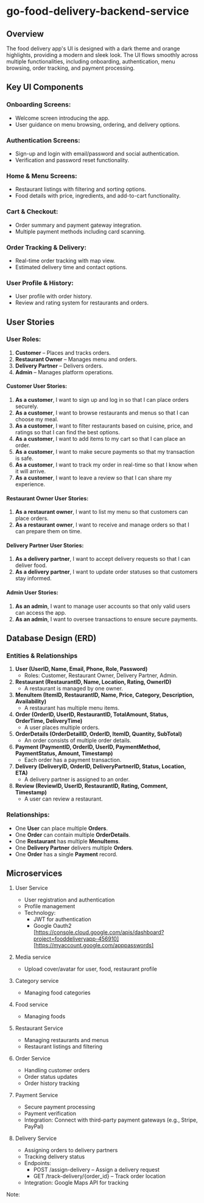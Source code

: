 # go-food-delivery-backend-service

## **Overview**
The food delivery app's UI is designed with a dark theme and orange highlights, providing a modern and sleek look. The UI flows smoothly across multiple functionalities, including onboarding, authentication, menu browsing, order tracking, and payment processing.

## **Key UI Components**
### **Onboarding Screens:**
- Welcome screen introducing the app.
- User guidance on menu browsing, ordering, and delivery options.

### **Authentication Screens:**
- Sign-up and login with email/password and social authentication.
- Verification and password reset functionality.

### **Home & Menu Screens:**
- Restaurant listings with filtering and sorting options.
- Food details with price, ingredients, and add-to-cart functionality.

### **Cart & Checkout:**
- Order summary and payment gateway integration.
- Multiple payment methods including card scanning.

### **Order Tracking & Delivery:**
- Real-time order tracking with map view.
- Estimated delivery time and contact options.

### **User Profile & History:**
- User profile with order history.
- Review and rating system for restaurants and orders.


## User Stories
### **User Roles:**
1. **Customer** – Places and tracks orders.
2. **Restaurant Owner** – Manages menu and orders.
3. **Delivery Partner** – Delivers orders.
4. **Admin** – Manages platform operations.

#### **Customer User Stories:**
1. **As a customer**, I want to sign up and log in so that I can place orders securely.
2. **As a customer**, I want to browse restaurants and menus so that I can choose my meal.
3. **As a customer**, I want to filter restaurants based on cuisine, price, and ratings so that I can find the best options.
4. **As a customer**, I want to add items to my cart so that I can place an order.
5. **As a customer**, I want to make secure payments so that my transaction is safe.
6. **As a customer**, I want to track my order in real-time so that I know when it will arrive.
7. **As a customer**, I want to leave a review so that I can share my experience.

#### **Restaurant Owner User Stories:**
1. **As a restaurant owner**, I want to list my menu so that customers can place orders.
2. **As a restaurant owner**, I want to receive and manage orders so that I can prepare them on time.

#### **Delivery Partner User Stories:**
1. **As a delivery partner**, I want to accept delivery requests so that I can deliver food.
2. **As a delivery partner**, I want to update order statuses so that customers stay informed.

#### **Admin User Stories:**
1. **As an admin**, I want to manage user accounts so that only valid users can access the app.
2. **As an admin**, I want to oversee transactions to ensure secure payments.



## Database Design (ERD)

### **Entities & Relationships**

1. **User (UserID, Name, Email, Phone, Role, Password)**
   - Roles: Customer, Restaurant Owner, Delivery Partner, Admin.
2. **Restaurant (RestaurantID, Name, Location, Rating, OwnerID)**
   - A restaurant is managed by one owner.
3. **MenuItem (ItemID, RestaurantID, Name, Price, Category, Description, Availability)**
   - A restaurant has multiple menu items.
4. **Order (OrderID, UserID, RestaurantID, TotalAmount, Status, OrderTime, DeliveryTime)**
   - A user places multiple orders.
5. **OrderDetails (OrderDetailID, OrderID, ItemID, Quantity, SubTotal)**
   - An order consists of multiple order details.
6. **Payment (PaymentID, OrderID, UserID, PaymentMethod, PaymentStatus, Amount, Timestamp)**
   - Each order has a payment transaction.
7. **Delivery (DeliveryID, OrderID, DeliveryPartnerID, Status, Location, ETA)**
   - A delivery partner is assigned to an order.
8. **Review (ReviewID, UserID, RestaurantID, Rating, Comment, Timestamp)**
   - A user can review a restaurant.

### **Relationships:**
- One **User** can place multiple **Orders**.
- One **Order** can contain multiple **OrderDetails**.
- One **Restaurant** has multiple **MenuItems**.
- One **Delivery Partner** delivers multiple **Orders**.
- One **Order** has a single **Payment** record.

## Microservices
1. User Service 
   - User registration and authentication
   - Profile management
   - Technology: 
     - JWT for authentication
     - Google Oauth2 
         [https://console.cloud.google.com/apis/dashboard?project=fooddeliveryapp-456910]
         [https://myaccount.google.com/apppasswords]

2. Media service
   - Upload cover/avatar for user, food, restaurant profile

3. Category service
   - Managing food categories

4. Food service
   - Managing foods

5. Restaurant Service
   - Managing restaurants and menus
   - Restaurant listings and filtering

6. Order Service
   - Handling customer orders
   - Order status updates
   - Order history tracking

7. Payment Service
   - Secure payment processing
   - Payment verification
   - Integration: Connect with third-party payment gateways (e.g., Stripe, PayPal)

8. Delivery Service
   - Assigning orders to delivery partners
   - Tracking delivery status
   - Endpoints:
      - POST /assign-delivery – Assign a delivery request
      - GET /track-delivery/{order_id} – Track order location
   - Integration: Google Maps API for tracking

Note: